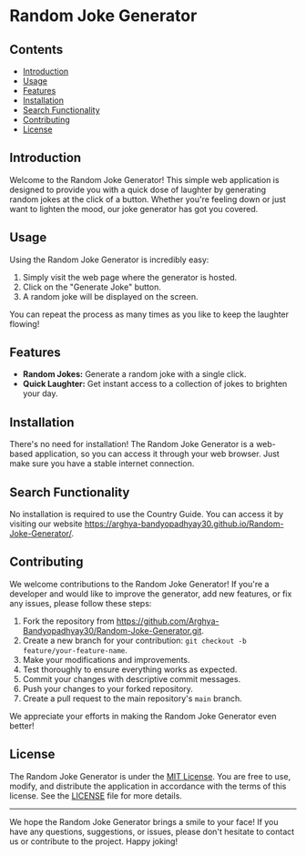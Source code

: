 # Random Joke Generator

## Contents

- [Introduction](#introduction)
- [Usage](#usage)
- [Features](#features)
- [Installation](#installation)
- [Search Functionality](#search-functionality)
- [Contributing](#contributing)
- [License](#license)

## Introduction

Welcome to the Random Joke Generator! This simple web application is designed to provide you with a quick dose of laughter by generating random jokes at the click of a button. Whether you're feeling down or just want to lighten the mood, our joke generator has got you covered.

## Usage

Using the Random Joke Generator is incredibly easy:

1. Simply visit the web page where the generator is hosted.
2. Click on the "Generate Joke" button.
3. A random joke will be displayed on the screen.

You can repeat the process as many times as you like to keep the laughter flowing!

## Features

- **Random Jokes:** Generate a random joke with a single click.
- **Quick Laughter:** Get instant access to a collection of jokes to brighten your day.

## Installation

There's no need for installation! The Random Joke Generator is a web-based application, so you can access it through your web browser. Just make sure you have a stable internet connection.

## Search Functionality

No installation is required to use the Country Guide. You can access it by visiting our website https://arghya-bandyopadhyay30.github.io/Random-Joke-Generator/.

## Contributing

We welcome contributions to the Random Joke Generator! If you're a developer and would like to improve the generator, add new features, or fix any issues, please follow these steps:

1. Fork the repository from https://github.com/Arghya-Bandyopadhyay30/Random-Joke-Generator.git.
2. Create a new branch for your contribution: `git checkout -b feature/your-feature-name`.
3. Make your modifications and improvements.
4. Test thoroughly to ensure everything works as expected.
5. Commit your changes with descriptive commit messages.
6. Push your changes to your forked repository.
7. Create a pull request to the main repository's `main` branch.

We appreciate your efforts in making the Random Joke Generator even better!

## License

The Random Joke Generator is under the [MIT License](LICENSE). You are free to use, modify, and distribute the application in accordance with the terms of this license. See the [LICENSE](LICENSE) file for more details.

---

We hope the Random Joke Generator brings a smile to your face! If you have any questions, suggestions, or issues, please don't hesitate to contact us or contribute to the project. Happy joking!
